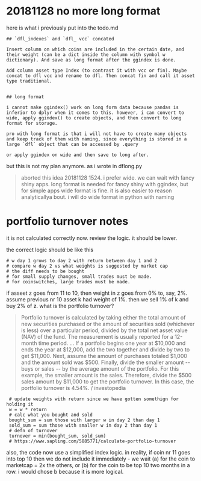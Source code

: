 # 20181128 no more long format 

here is what i previously put into the todo.md 

    ## `dfl_indexes` and `dfl_ vcc` concated
    
    Insert column on which coins are included in the certain date, and their weight (can be a dict inside the column with symbol w dictionary). And save as long format after the ggindex is done. 
    
    Add column asset type Index (to contrast it with vcc or fin). Maybe concat to dfl vcc and rename to dfl. Then concat fin and call it asset type traditional.
    
    
    ## long format 
    
    i cannot make ggindex() work on long form data because pandas is inferior to dplyr when it comes to this. however, i can convert to wide, apply ggindex() to create objects, and then convert to long format for storage. 
     
    pro with long format is that i will not have to create many objects and keep track of them with naming, since everything is stored in a large `dfl` object that can be accessed by .query 
    
    or apply ggindex on wide and then save to long after. 

but this is not my plan anymore. as i wrote in dflong.py

> aborted this idea 20181128 1524. i prefer wide. we can wait with fancy shiny apps. long format is needed for fancy shiny with ggindex, but for simple apps wide format is fine. it is also easier to reason analyticallya bout. i will do wide format in python with naming

# portfolio turnover notes 

it is not calculated correctly now. review the logic. it should be lower.

the correct logic should be like this 

    # w day 1 grows to day 2 with return between day 1 and 2
    # compare w day 2 vs what weights is suggested by market cap
    # the diff needs to be bought 
    # for small supply changes, small trades must be made. 
    # for coinswitches, large trades must be made. 


if asseet z goes from 11 to 10, then weight in z goes from 0% to, say, 2%. assume previous nr 10 asset k had weight of 1%. then we sell 1% of k and buy 2% of z. what is the portfolio turnover?  

> Portfolio turnover is calculated by taking either the total amount of new securities purchased or the amount of securities sold (whichever is less) over a particular period, divided by the total net asset value (NAV) of the fund. The measurement is usually reported for a 12-month time period.
> ...
> If a portfolio begins one year at $10,000 and ends the year at $12,000, add the two together and divide by two to get $11,000. Next, assume the amount of purchases totaled $1,000 and the amount sold was $500. Finally, divide the smaller amount -- buys or sales -- by the average amount of the portfolio. For this example, the smaller amount is the sales. Therefore, divide the $500 sales amount by $11,000 to get the portfolio turnover. In this case, the portfolio turnover is 4.54%.
> / investopedia  

 
     # update weights with return since we have gotten somethign for holding it
     w = w * return
     # calc what you bought and sold 
     bought_sum = sum those with larger w in day 2 than day 1
     sold_sum = sum those with smaller w in day 2 than day 1 
     # defn of turnover 
     turnover = min(bought_sum, sold_sum)
     # https://www.sapling.com/5885771/calculate-portfolio-turnover 
      

also, the code now use a simplified index logic. in reality, if coin nr 11 goes into top 10 then we do not include it immediately - we wait (a) for the coin to marketcap = 2x the others, or (b) for the coin to be top 10 two months in a row. i would chose b because it is more logical.

# 